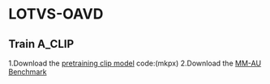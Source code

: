 # LOTVS-OAVD
## Train A_CLIP
1.Download the [pretraining clip model](https://pan.baidu.com/s/1DwBFk1Fr5MHdM25eNFRf4g) code:(mkpx)
2.Download the [MM-AU Benchmark](www.lotvsmmau.net)

